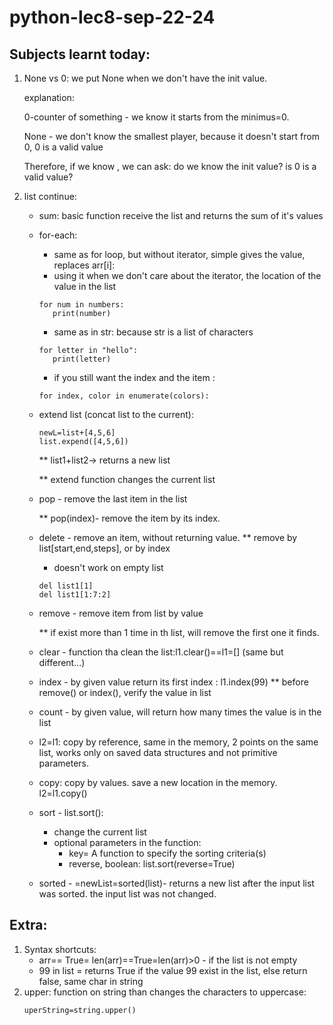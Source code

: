 # python-lec8-sep-22-24

## Subjects learnt today:

1) None vs 0: we put None when we don't have the init value.
 
   explanation:
    
    0-counter of something - we know it starts from the minimus=0. 

    None - we don't know the smallest player, because it doesn't start from 0, 0 is a valid value
    
    Therefore, if we know , we can ask: do we know the init value? is 0 is a valid value?
2) list continue:
   * sum: basic function receive the list and returns the sum of it's values
   * for-each: 
     * same as for loop, but without iterator, simple gives the value, replaces arr[i]:
     * using it when we don't care about the iterator, the location of the value in the list
     ```
     for num in numbers:
        print(number)
     ```
     * same as in str: because str is a list of characters
      ```
     for letter in "hello": 
         print(letter)
     ```
     * if you still want the index and the item :
      ```
     for index, color in enumerate(colors):
      ```
   * extend list (concat list  to the current):
      ```
     newL=list+[4,5,6]
     list.expend([4,5,6])
      ```
      ** list1+list2-> returns a new  list
   
      ** extend function changes the current list
   * pop - remove the last item in the list
     
     ** pop(index)- remove the item by its index.
   * delete - remove an item, without returning value.
        ** remove by list[start,end,steps], or by index
       * doesn't work on empty list  
        ```
        del list1[1]
        del list1[1:7:2]
        ```
   * remove - remove item from list by value
    
     ** if exist more than 1 time in th list, will remove the first one it finds.
   * clear - function tha clean the list:l1.clear()==l1=[] (same but different...)
   * index - by given value return its first index : l1.index(99)
       ** before remove() or index(), verify the value in list
   * count - by given value, will return how many times the value is in the list
   * l2=l1: copy by reference, same in the memory, 2 points on the same list, works only on saved data structures and not primitive parameters.
   * copy: copy by values. save a new location in the memory. l2=l1.copy()
   * sort - list.sort(): 
     * change the current list
     * optional parameters in the function:
       * key= A function to specify the sorting criteria(s)
       * reverse, boolean: list.sort(reverse=True)
   * sorted - =newList=sorted(list)- returns a new list after the input list was sorted. the input list was not changed.
## Extra:

1) Syntax shortcuts:
   * arr== True= len(arr)==True=len(arr)>0 - if the list is not empty
   * 99 in list = returns True if the value 99 exist in the list, else return false, same char in string
2) upper: function on string than changes the characters to uppercase:
    ```
    uperString=string.upper()
    ```
